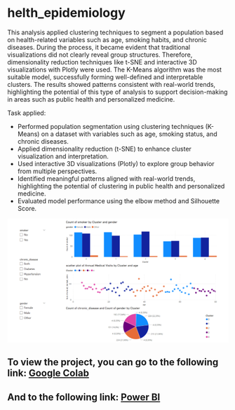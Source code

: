 # helth_epidemiology
This analysis applied clustering techniques to segment a population based on health-related variables such as age, smoking habits, and chronic diseases. During the process, it became evident that traditional visualizations did not clearly reveal group structures. Therefore, dimensionality reduction techniques like t-SNE and interactive 3D visualizations with Plotly were used. The K-Means algorithm was the most suitable model, successfully forming well-defined and interpretable clusters. The results showed patterns consistent with real-world trends, highlighting the potential of this type of analysis to support decision-making in areas such as public health and personalized medicine.

Task applied:
* Performed population segmentation using clustering techniques (K-Means) on a dataset with variables such as age, smoking status, and chronic diseases.
* Applied dimensionality reduction (t-SNE) to enhance cluster visualization and interpretation.
* Used interactive 3D visualizations (Plotly) to explore group behavior from multiple perspectives.
* Identified meaningful patterns aligned with real-world trends, highlighting the potential of clustering in public health and personalized medicine.
* Evaluated model performance using the elbow method and Silhouette Score.

![Dashboard](/Helth_epidemiology.png)

## To view the project, you can go to the following link: [Google Colab](https://colab.research.google.com/drive/1pg52UKDhTEv2buSeUA9KHrpoucVVbWR2?hl=es#scrollTo=KhtkH1r34gKQ)
## And to the following link: [Power BI](https://app.powerbi.com/view?r=eyJrIjoiNTQwNjUwY2MtYTAwNi00YTk5LTkwMzgtY2RlNjA4ODI4YmExIiwidCI6IjAzNjhiOGIxLThjZWEtNDMwYi1hNzMwLWI5MTZlNjA2MWY1OSIsImMiOjZ9)
